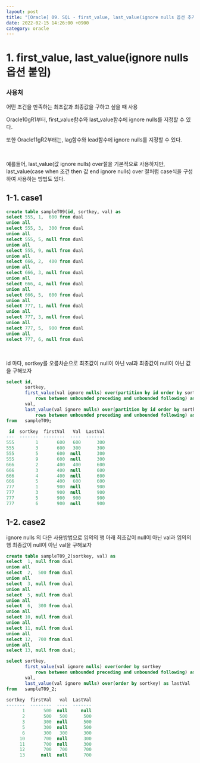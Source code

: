 ```yaml
---
layout: post
title: "[Oracle] 09. SQL - first_value, last_value(ignore nulls 옵션 추가)"
date: 2022-02-15 14:26:00 +0900
category: oracle
---
```


# 1. first_value, last_value(ignore nulls 옵션 붙임)


### 사용처
어떤 조건을 만족하는 최초값과 최종값을 구하고 싶을 때 사용


Oracle10gR1부터, first_value함수와 last_value함수에 ignore nulls를 지정할 수 있다.

또한 Oracle11gR2부터는, lag함수와 lead함수에 ignore nulls를 지정할 수 있다.

<br>

예를들어, last_value(값 ignore nulls) over절을 기본적으로 사용하지만, last_value(case when 조건 then 값 end ignore nulls) over 절처럼 case식을 구성하여 사용하는 방법도 있다.

## 1-1. case1

```sql
create table sampleT09(id, sortkey, val) as
select 555, 1,  600 from dual
union all
select 555, 3,  300 from dual
union all
select 555, 5, null from dual
union all
select 555, 9, null from dual
union all
select 666, 2,  400 from dual
union all
select 666, 3, null from dual
union all
select 666, 4, null from dual
union all
select 666, 5,  600 from dual
union all
select 777, 1, null from dual
union all
select 777, 3, null from dual
union all
select 777, 5,  900 from dual
union all
select 777, 6, null from dual
```

<br>

id 마다, sortkey를 오름차순으로 최초값이 null이 아닌 val과 최종값이 null이 아닌 값을 구해보자

```sql
select id,
       sortkey,
       first_value(val ignore nulls) over(partition by id order by sortkey
           rows between unbounded preceding and unbounded following) as firstVal,
       val,
       last_value(val ignore nulls) over(partition by id order by sortkey
           rows between unbounded preceding and unbounded following) as lastVal
from   sampleT09;
```

```sql
 id  sortkey  firstVal   Val  LastVal
---  -------  --------  ----  -------
555        1       600   600      300
555        3       600   300      300
555        5       600  null      300
555        9       600  null      300
666        2       400   400      600
666        3       400  null      600
666        4       400  null      600
666        5       400   600      600
777        1       900  null      900
777        3       900  null      900
777        5       900   900      900
777        6       900  null      900
```

## 1-2. case2

ignore nulls 의 다은 사용방법으로 
임의의 행 아래 최초값이 null이 아닌 val과 임의의 행 최종값이 null이 아닌 val을 구해보자

```sql
create table sampleT09_2(sortkey, val) as
select  1, null from dual
union all
select  2,  500 from dual
union all
select  3, null from dual
union all
select  5, null from dual
union all
select  6,  300 from dual
union all
select 10, null from dual
union all
select 11, null from dual
union all
select 12,  700 from dual
union all
select 13, null from dual;
```

```sql
select sortkey,
       first_value(val ignore nulls) over(order by sortkey
           rows between unbounded preceding and unbounded following) as firstVal,
       val,
       last_value(val ignore nulls) over(order by sortkey) as lastVal
from   sampleT09_2;
```

```sql
sortkey  firstVal   val  LastVal
-------  --------  ----  -------
      1       500  null     null
      2       500   500      500
      3       300  null      500
      5       300  null      500
      6       300   300      300
     10       700  null      300
     11       700  null      300
     12       700   700      700
     13      null  null      700
```